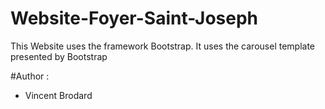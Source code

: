 # Website-Foyer-Saint-Joseph
This Website uses the framework Bootstrap. It uses the carousel template presented by Bootstrap

#Author :
- Vincent Brodard
